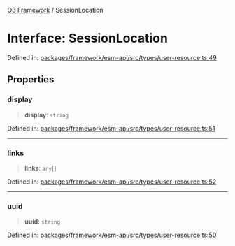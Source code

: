 [O3 Framework](../API.md) / SessionLocation

# Interface: SessionLocation

Defined in: [packages/framework/esm-api/src/types/user-resource.ts:49](https://github.com/openmrs/openmrs-esm-core/blob/85cde3ce59cd3d29230c98040a3f53525e808725/packages/framework/esm-api/src/types/user-resource.ts#L49)

## Properties

### display

> **display**: `string`

Defined in: [packages/framework/esm-api/src/types/user-resource.ts:51](https://github.com/openmrs/openmrs-esm-core/blob/85cde3ce59cd3d29230c98040a3f53525e808725/packages/framework/esm-api/src/types/user-resource.ts#L51)

***

### links

> **links**: `any`[]

Defined in: [packages/framework/esm-api/src/types/user-resource.ts:52](https://github.com/openmrs/openmrs-esm-core/blob/85cde3ce59cd3d29230c98040a3f53525e808725/packages/framework/esm-api/src/types/user-resource.ts#L52)

***

### uuid

> **uuid**: `string`

Defined in: [packages/framework/esm-api/src/types/user-resource.ts:50](https://github.com/openmrs/openmrs-esm-core/blob/85cde3ce59cd3d29230c98040a3f53525e808725/packages/framework/esm-api/src/types/user-resource.ts#L50)
